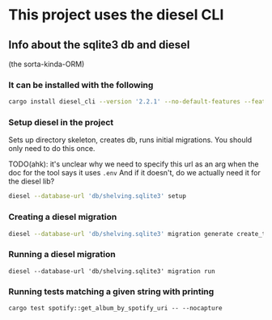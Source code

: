 # This project uses the diesel CLI

## Info about the sqlite3 db and diesel

(the sorta-kinda-ORM)

### It can be installed with the following

```bash
cargo install diesel_cli --version '2.2.1' --no-default-features --features 'sqlite-bundled'
```

### Setup diesel in the project

Sets up directory skeleton, creates db, runs initial migrations. You should only need to do this once.

TODO(ahk): it's unclear why we need to specify this url as an arg when the doc for the tool says it uses `.env`
And if it doesn't, do we actually need it for the diesel lib?

```bash
diesel --database-url 'db/shelving.sqlite3' setup
```

### Creating a diesel migration

```bash
diesel --database-url 'db/shelving.sqlite3' migration generate create_track_plays_table
```

### Running a diesel migration

```
diesel --database-url 'db/shelving.sqlite3' migration run
```

### Running tests matching a given string with printing
```
cargo test spotify::get_album_by_spotify_uri -- --nocapture
```